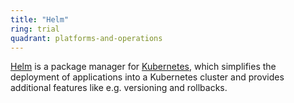 ```yaml
---
title: "Helm"
ring: trial
quadrant: platforms-and-operations
---
```


[Helm](https://helm.sh/) is a package manager for [Kubernetes](https://kubernetes.io/), which simplifies the deployment of applications into a Kubernetes cluster and provides additional features like e.g. versioning and rollbacks.
